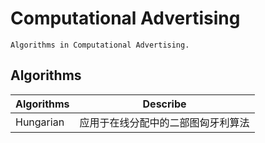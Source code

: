 # Computational Advertising
    Algorithms in Computational Advertising.

## Algorithms

|     Algorithms     |    Describe    |
| ------------------ | -------------- |
|      Hungarian     |应用于在线分配中的二部图匈牙利算法|


